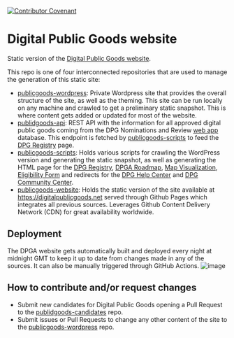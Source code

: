 [![Contributor Covenant](https://img.shields.io/badge/Contributor%20Covenant-v2.0%20adopted-ff69b4.svg)](CODE_OF_CONDUCT.md)

# Digital Public Goods website
Static version of the [Digital Public Goods website](https://digitalpublicgoods.net).

This repo is one of four interconnected repositories that are used to manage the generation of this static site:
- [publicgoods-wordpress](https://github.com/unicef/publicgoods-wordpress): Private Wordpress site that provides the overall structure of the site, as well as the theming. This site can be run locally on any machine and crawled to get a preliminary static snapshot. This is where content gets added or updated for most of the website.
- [publidgoods-api](https://github.com/DPGAlliance/publicgoods-api): REST API with the information for all approved digital public goods coming from the DPG Nominations and Review [web app](https://github.com/DPGAlliance/publicgoods-review-webapp) database. This endpoint is fetched by [publicgoods-scripts](https://github.com/unicef/publicgoods-scripts) to feed the [DPG Registry](https://digitalpublicgoods.net/registry/) page.
- [publicgoods-scripts](https://github.com/unicef/publicgoods-scripts): Holds various scripts for crawling the WordPress version and generating the static snapshot, as well as generating the HTML page for the [DPG Registry](https://digitalpublicgoods.net/registry/), [DPGA Roadmap](https://digitalpublicgoods.net/roadmap/), [Map Visualization](https://digitalpublicgoods.net/map/), [Eligibility Form](https://digitalpublicgoods.net/eligibility/) and redirects for the [DPG Help Center](https://digitalpublicgoods.net/helpcenter/) and [DPG Community Center](https://digitalpublicgoods.net/community).
- [publicgoods-website](https://github.com/unicef/publicgoods-website): Holds the static version of the site available at https://digitalpublicgoods.net served through Github Pages which integrates all previous sources. Leverages Github Content Delivery Network (CDN) for great availability worldwide.

## Deployment
The DPGA website gets automatically built and deployed every night at midnight GMT to keep it up to date from changes made in any of the sources. It can also be manually triggered through GitHub Actions.
![image](https://github.com/DPGAlliance/publicgoods-website/assets/18178248/4d68b726-9e7e-4e71-a253-5f606eda1a77)

## How to contribute and/or request changes

- Submit new candidates for Digital Public Goods opening a Pull Request to the [publidgoods-candidates](https://github.com/unicef/publicgoods-candidates) repo.
- Submit issues or Pull Requests to change any other content of the site to the [publicgoods-wordpress](https://github.com/unicef/publicgoods-wordpress) repo.
